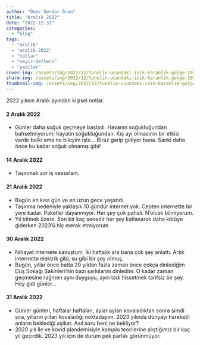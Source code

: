 ```yaml
---
author: "Ömer Serdar Ören"
title: "Aralık 2022"
date: "2022-12-31"
categories: 
  - "blog"
tags: 
  - "aralik"
  - "aralik-2022"
  - "notlar"
  - "seyir-defteri"
  - "yazilar"
cover-img: /assets/img/2022/12/tunelin-ucundaki-isik-karanlik-golge-1024x917-1.jpg
share-img: /assets/img/2022/12/tunelin-ucundaki-isik-karanlik-golge-1024x917-1.jpg
thumbnail-img: /assets/img/2022/12/tunelin-ucundaki-isik-karanlik-golge-1024x917-1.jpg
---
```


2022 yılının Aralık ayından kişisel notlar.

#### 2 Aralık 2022

- Günler daha soğuk geçmeye başladı. Havanın soğukluğundan bahsetmiyorum; hayatın soğukluğundan. Kış ayı olmasının bir etkisi vardır belki ama ne bileyim işte… Biraz garip geliyor bana. Sanki daha önce bu kadar soğuk olmamış gibi!

#### 14 Aralık 2022

- Taşınmak zor iş vesselam.

#### 21 Aralık 2022

- Bugün en kısa gün ve en uzun gece yaşandı.
- Taşınma nedeniyle yaklaşık 10 gündür internet yok. Cepten internette bir yere kadar. Paketler dayanmıyor. Her şey çok pahalı. N’olcek bilmiyorum.
- Yıl bitmek üzere. Son bir kaç senedir her şey katlanarak daha kötüye giderken 2023’ü hiç merak etmiyorum.

#### 30 Aralık 2022

- Nihayet internete kavuştum. İki haftalık ara bana çok şey anlattı. Artık internette elektrik gibi, su gibi bir şey olmuş.
- Bugün, yıllar önce hatta 20 yıldan fazla zaman önce çokça dinlediğim Düş Sokağı Sakinleri’nin bazı şarkılarını dinledim. O kadar zaman geçmesine rağmen aynı duyguyu, aynı tadı hissetmek tarifsiz bir şey. Hey gidi günler…

#### 31 Aralık 2022

- Günler günleri, haftalar haftaları, aylar ayları kovaladıktan sonra şimdi sıra, yılların yılları kovaladığı noktadayım. 2023 yılında dünyayı hareketli anların beklediği aşikar. Asıl soru beni ne bekliyor?
- 2020 yılı ile ve kovid plandemisiyle komplo teorilerine alıştığımız bir kaç yıl geçirdik. 2023 yılı için de durum pek parlak görünmüyor.

